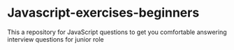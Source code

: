 # Javascript-exercises-beginners
This a repository for JavaScript questions to get you comfortable answering interview questions for junior role
